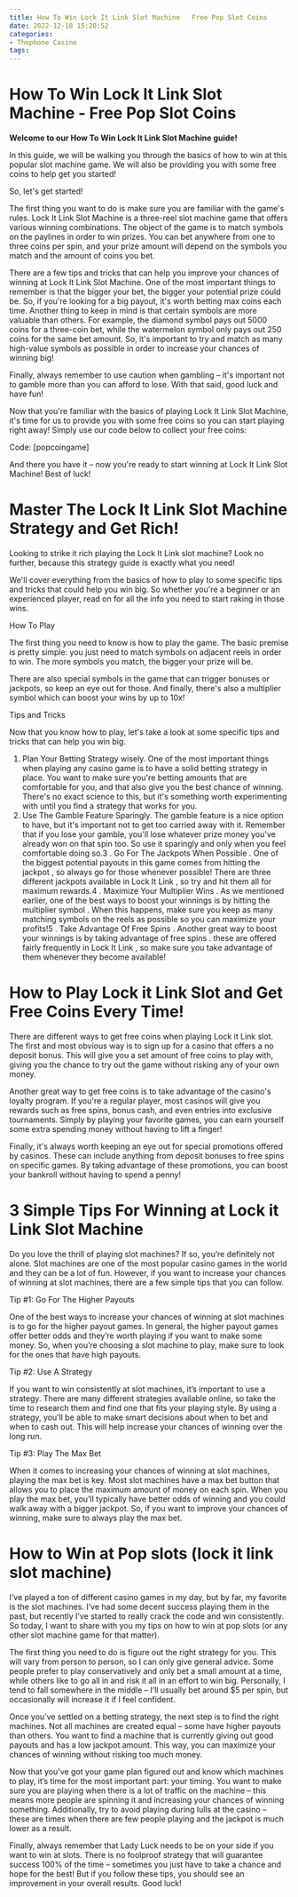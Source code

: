 ```yaml
---
title: How To Win Lock It Link Slot Machine   Free Pop Slot Coins
date: 2022-12-18 15:20:52
categories:
- Thephone Casino
tags:
---
```



#  How To Win Lock It Link Slot Machine - Free Pop Slot Coins

**Welcome to our How To Win Lock It Link Slot Machine guide!**

In this guide, we will be walking you through the basics of how to win at this popular slot machine game. We will also be providing you with some free coins to help get you started!

So, let's get started!

The first thing you want to do is make sure you are familiar with the game's rules. Lock It Link Slot Machine is a three-reel slot machine game that offers various winning combinations. The object of the game is to match symbols on the paylines in order to win prizes. You can bet anywhere from one to three coins per spin, and your prize amount will depend on the symbols you match and the amount of coins you bet.

There are a few tips and tricks that can help you improve your chances of winning at Lock It Link Slot Machine. One of the most important things to remember is that the bigger your bet, the bigger your potential prize could be. So, if you're looking for a big payout, it's worth betting max coins each time. Another thing to keep in mind is that certain symbols are more valuable than others. For example, the diamond symbol pays out 5000 coins for a three-coin bet, while the watermelon symbol only pays out 250 coins for the same bet amount. So, it's important to try and match as many high-value symbols as possible in order to increase your chances of winning big!

Finally, always remember to use caution when gambling – it's important not to gamble more than you can afford to lose. With that said, good luck and have fun!

Now that you're familiar with the basics of playing Lock It Link Slot Machine, it's time for us to provide you with some free coins so you can start playing right away! Simply use our code below to collect your free coins:

Code: [popcoingame]

And there you have it – now you're ready to start winning at Lock It Link Slot Machine! Best of luck!

#  Master The Lock It Link Slot Machine Strategy and Get Rich!

Looking to strike it rich playing the Lock It Link slot machine? Look no further, because this strategy guide is exactly what you need!

We'll cover everything from the basics of how to play to some specific tips and tricks that could help you win big. So whether you're a beginner or an experienced player, read on for all the info you need to start raking in those wins.

How To Play

The first thing you need to know is how to play the game. The basic premise is pretty simple: you just need to match symbols on adjacent reels in order to win. The more symbols you match, the bigger your prize will be.

There are also special symbols in the game that can trigger bonuses or jackpots, so keep an eye out for those. And finally, there's also a multiplier symbol which can boost your wins by up to 10x!

Tips and Tricks

Now that you know how to play, let's take a look at some specific tips and tricks that can help you win big.

1. Plan Your Betting Strategy
 wisely. One of the most important things when playing any casino game is to have a solid betting strategy in place. You want to make sure you're betting amounts that are comfortable for you, and that also give you the best chance of winning. There's no exact science to this, but it's something worth experimenting with until you find a strategy that works for you.
2. Use The Gamble Feature Sparingly. The gamble feature is a nice option to have, but it's important not to get too carried away with it. Remember that if you lose your gamble, you'll lose whatever prize money you've already won on that spin too. So use it sparingly and only when you feel comfortable doing so.​3 . Go For The Jackpots When Possible . One of the biggest potential payouts in this game comes from hitting the jackpot , so always go for those whenever possible! There are three different jackpots available in Lock It Link , so try and hit them all for maximum rewards.4 . Maximize Your Multiplier Wins . As we mentioned earlier, one of the best ways to boost your winnings is by hitting the multiplier symbol . When this happens, make sure you keep as many matching symbols on the reels as possible so you can maximize your profits!5 . Take Advantage Of Free Spins . Another great way to boost your winnings is by taking advantage of free spins . these are offered fairly frequently in Lock It Link , so make sure you take advantage of them whenever they become available!

#  How to Play Lock it Link Slot and Get Free Coins Every Time!

There are different ways to get free coins when playing Lock it Link slot. The first and most obvious way is to sign up for a casino that offers a no deposit bonus. This will give you a set amount of free coins to play with, giving you the chance to try out the game without risking any of your own money.

Another great way to get free coins is to take advantage of the casino's loyalty program. If you're a regular player, most casinos will give you rewards such as free spins, bonus cash, and even entries into exclusive tournaments. Simply by playing your favorite games, you can earn yourself some extra spending money without having to lift a finger!

Finally, it's always worth keeping an eye out for special promotions offered by casinos. These can include anything from deposit bonuses to free spins on specific games. By taking advantage of these promotions, you can boost your bankroll without having to spend a penny!

#  3 Simple Tips For Winning at Lock it Link Slot Machine

Do you love the thrill of playing slot machines? If so, you’re definitely not alone. Slot machines are one of the most popular casino games in the world and they can be a lot of fun. However, if you want to increase your chances of winning at slot machines, there are a few simple tips that you can follow.

Tip #1: Go For The Higher Payouts

One of the best ways to increase your chances of winning at slot machines is to go for the higher payout games. In general, the higher payout games offer better odds and they’re worth playing if you want to make some money. So, when you’re choosing a slot machine to play, make sure to look for the ones that have high payouts.

Tip #2: Use A Strategy

If you want to win consistently at slot machines, it’s important to use a strategy. There are many different strategies available online, so take the time to research them and find one that fits your playing style. By using a strategy, you’ll be able to make smart decisions about when to bet and when to cash out. This will help increase your chances of winning over the long run.

Tip #3: Play The Max Bet

When it comes to increasing your chances of winning at slot machines, playing the max bet is key. Most slot machines have a max bet button that allows you to place the maximum amount of money on each spin. When you play the max bet, you’ll typically have better odds of winning and you could walk away with a bigger jackpot. So, if you want to improve your chances of winning, make sure to always play the max bet.

#  How to Win at Pop slots (lock it link slot machine)

I’ve played a ton of different casino games in my day, but by far, my favorite is the slot machines. I’ve had some decent success playing them in the past, but recently I’ve started to really crack the code and win consistently. So today, I want to share with you my tips on how to win at pop slots (or any other slot machine game for that matter).

The first thing you need to do is figure out the right strategy for you. This will vary from person to person, so I can only give general advice. Some people prefer to play conservatively and only bet a small amount at a time, while others like to go all in and risk it all in an effort to win big. Personally, I tend to fall somewhere in the middle – I’ll usually bet around $5 per spin, but occasionally will increase it if I feel confident.

Once you’ve settled on a betting strategy, the next step is to find the right machines. Not all machines are created equal – some have higher payouts than others. You want to find a machine that is currently giving out good payouts and has a low jackpot amount. This way, you can maximize your chances of winning without risking too much money.

Now that you’ve got your game plan figured out and know which machines to play, it’s time for the most important part: your timing. You want to make sure you are playing when there is a lot of traffic on the machine – this means more people are spinning it and increasing your chances of winning something. Additionally, try to avoid playing during lulls at the casino – these are times when there are few people playing and the jackpot is much lower as a result.

Finally, always remember that Lady Luck needs to be on your side if you want to win at slots. There is no foolproof strategy that will guarantee success 100% of the time – sometimes you just have to take a chance and hope for the best! But if you follow these tips, you should see an improvement in your overall results. Good luck!